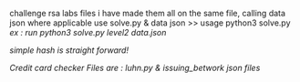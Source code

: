 challenge rsa labs files 
i have made them all on the same file, calling data json where applicable
use solve.py & data json >> usage  python3 solve.py <i> <json file>
ex : run python3 solve.py level2 data.json


simple hash is straight forward!


Credit card checker
Files are : luhn.py & issuing_betwork json files





